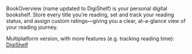 BookOverview (name updated to DigiShelf) is your personal digital bookshelf.
Store every title you’re reading, set and track your reading status, and assign custom ratings—giving you a clear, at-a-glance view of your reading journey.

Multiplatform version, with more features (e.g. tracking reading time): [DigiShelf](https://github.com/Gathok/DigiShelf)
